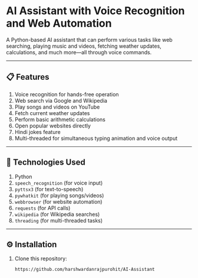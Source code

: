 # AI Assistant with Voice Recognition and Web Automation

A Python-based AI assistant that can perform various tasks like web searching, playing music and videos, fetching weather updates, calculations, and much more—all through voice commands.

---

## 📋 Features

1. Voice recognition for hands-free operation  
2. Web search via Google and Wikipedia  
3. Play songs and videos on YouTube  
4. Fetch current weather updates  
5. Perform basic arithmetic calculations  
6. Open popular websites directly  
7. Hindi jokes feature  
8. Multi-threaded for simultaneous typing animation and voice output  

---

## 🚀 Technologies Used

1. Python  
2. `speech_recognition` (for voice input)  
3. `pyttsx3` (for text-to-speech)  
4. `pywhatkit` (for playing songs/videos)  
5. `webbrowser` (for website automation)  
6. `requests` (for API calls)  
7. `wikipedia` (for Wikipedia searches)  
8. `threading` (for multi-threaded tasks)  

---

## ⚙️ Installation

1. Clone this repository:
   ```bash
   https://github.com/harshwardanrajpurohit/AI-Assistant

